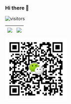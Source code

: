 ### Hi there 👋

![visitors](https://visitor-badge.laobi.icu/badge?page_id=zhaojh329.zhaojh329)

| <a href="https://github.com/anuraghazra/github-readme-stats"><img align="center" src="https://github-readme-stats.vercel.app/api?username=zhaojh329&show_icons=true&include_all_commits=true&theme=radical&hide_border=true"/></a> | <a href="https://github.com/anuraghazra/github-readme-stats"><img align="center" src="https://github-readme-stats.vercel.app/api/top-langs/?username=zhaojh329&layout=compact&theme=radical&hide_border=true" /></a> |
| ------------- | ------------- |

<img align="left" src="/WeChat.jpg" width="200px" height="200px"/>
